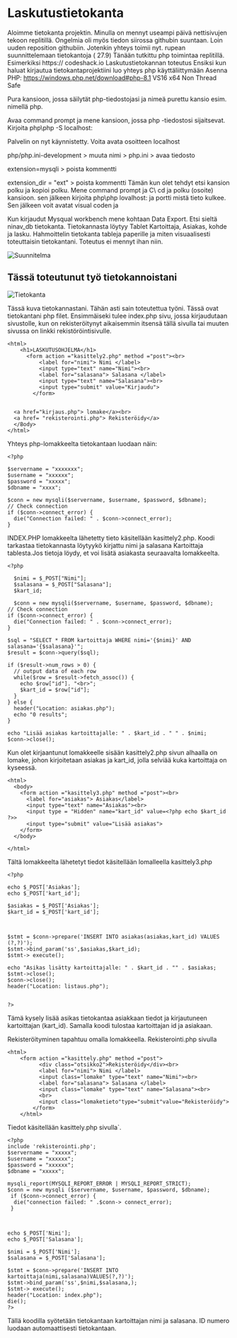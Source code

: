 # Laskutustietokanta
Aloimme tietokanta projektin. Minulla on mennyt useampi päivä nettisivujen tekoon replitillä. Ongelmia oli myös tiedon siirossa githubin suuntaan. Loin uuden reposition githubiin.
Jotenkin yhteys toimii nyt. rupean suunnittelemaan tietokantoja ( 27.9)
Tänään tutkittu php toimintaa replitillä. Esimerkiksi https:// codeshack.io 
Laskutustietokannan toteutus
Ensiksi kun haluat kirjautua tietokantaprojektiini luo yhteys php käyttäliittymään
Asenna PHP: https://windows.php.net/download#php-8.1
VS16 x64 Non Thread Safe 

Pura kansioon, jossa säilytät php-tiedostojasi ja nimeä purettu kansio esim. nimellä php.

Avaa command prompt ja mene kansioon, jossa php -tiedostosi sijaitsevat. Kirjoita php\php -S localhost:

Palvelin on nyt käynnistetty. Voita avata osoitteen localhost

php/php.ini-development > muuta nimi > php.ini > avaa tiedosto

extension=mysqli > poista kommentti

extension_dir = "ext" > poista kommentti
Tämän kun olet tehdyt etsi kansion polku ja kopioi polku. Mene command prompt ja C\ cd ja polku (osoite) kansioon. sen jälkeen kirjoita php\php lovalhost: ja portti mistä tieto kulkee.
Sen jälkeen voit avatat visual coden ja

Kun kirjaudut Mysqual workbench   mene kohtaan Data Export. Etsi sieltä ninav_db tietokanta. Tietokannasta löytyy Tablet Kartoittaja, Asiakas, kohde ja lasku. 
Hahmoittelin tietokanta tableja paperille ja miten visuaalisesti toteuttaisin tietokantani. Toteutus ei mennyt ihan niin.

![Suunnitelma](pititulla.jpg)

## Tässä toteutunut työ tietokannoistani

![Tietokanta](tietokanta2.jpg)

Tässä kuva tietokannastani. Tähän asti sain toteutettua työni.
Tässä ovat tietokantani php filet.
Ensimmäiseki tulee index.php sivu, jossa kirjaudutaan sivustolle, kun on rekisteröitynyt aikaisemmin itsensä tällä sivulla tai muuten sivussa on linkki rekistöröintisivulle.
```
<html> 
    <h1>LASKUTUSOHJELMA</h1>  
      <form action ="kasittely2.php" method ="post"><br>
          <label for="nimi"> Nimi </label>
          <input type="text" name="Nimi"><br>
          <label for="salasana"> Salasana </label>
          <input type="text" name="Salasana"><br>
          <input type="submit" value="Kirjaudu">
        </form>

        
  <a href="kirjaus.php"> lomake</a><br>
  <a href= "rekisterointi.php"> Rekisteröidy</a>
  </Body>
</html>
```
Yhteys php-lomakkeelta tietokantaan luodaan näin:
```
<?php

$servername = "xxxxxxx";
$username = "xxxxxx";
$password = "xxxxx";
$dbname = "xxxx";

$conn = new mysqli($servername, $username, $password, $dbname);
// Check connection
if ($conn->connect_error) {
  die("Connection failed: " . $conn->connect_error);
}
```


INDEX.PHP lomakkeelta lähetetty tieto käsitellään kasittely2.php. Koodi tarkastaa tietokannasta löytyykö kirjattu nimi ja salasana Kartoittaja tablesta.Jos tietoja löydy, et voi lisätä asiakasta seuraavalta lomakkeelta.
```
<?php

  $nimi = $_POST["Nimi"];
  $salasana = $_POST["Salasana"];
  $kart_id;

  $conn = new mysqli($servername, $username, $password, $dbname);
// Check connection
if ($conn->connect_error) {
  die("Connection failed: " . $conn->connect_error);
}

$sql = "SELECT * FROM kartoittaja WHERE nimi='{$nimi}' AND salasana='{$salasana}'";
$result = $conn->query($sql);

if ($result->num_rows > 0) {
  // output data of each row
  while($row = $result->fetch_assoc()) {
    echo $row["id"]. "<br>";
    $kart_id = $row["id"];
  }
} else {
  header("Location: asiakas.php");
  echo "0 results";
}

echo "Lisää asiakas kartoittajalle: " . $kart_id . " " . $nimi;
$conn->close();
```
Kun olet kirjaantunut lomakkeelle sisään kasittely2.php sivun alhaalla on lomake, johon kirjoitetaan asiakas ja kart_id, jolla selviää kuka kartoittaja on kyseessä.
```
<html>
  <body>
    <form action ="kasittely3.php" method ="post"><br>
      <label for="asiakas"> Asiakas</label>
      <input type="text" name="Asiakas"><br>
      <input type = "Hidden" name="kart_id" value=<?php echo $kart_id ?>>
      <input type="submit" value="Lisää asiakas">
    </form>
  </body>

</html>
```
Tältä lomakkeelta lähetetyt tiedot käsitellään lomalleella kasittely3.php
```
<?php
       
echo $_POST['Asiakas'];
echo $_POST['kart_id'];

$asiakas = $_POST['Asiakas'];
$kart_id = $_POST['kart_id'];



$stmt = $conn->prepare('INSERT INTO asiakas(asiakas,kart_id) VALUES (?,?)');
$stmt->bind_param('ss',$asiakas,$kart_id);
$stmt-> execute();

echo "Asikas lisätty kartoittajalle: " . $kart_id . "" . $asiakas;
$stmt->close();
$conn->close();
header("Location: listaus.php");


?>
```
Tämä kysely lisää asikas tietokantaa asiakkaan tiedot ja kirjautuneen kartoittajan (kart_id). Samalla koodi tulostaa kartoittajan id ja asiakaan.

Rekisteröityminen tapahtuu omalla lomakkeella. Rekisterointi.php sivulla
```
<html>
    <form action ="kasittely.php" method ="post">
          <div class="otsikko2">Rekisteröidy</div><br>
          <label for="nimi"> Nimi </label>
          <input class="lomake" type="text" name="Nimi"><br>
          <label for="salasana"> Salasana </label>
          <input class="lomake" type="text" name="Salasana"><br>
          <br>
          <input class="lomaketieto"type="submit"value="Rekisteröidy">
        </form>
    </html>
```
Tiedot käsitellään kasittely.php sivulla`.
```
<?php
include 'rekisterointi.php';
$servername = "xxxxx";
$username = "xxxxxx";
$password = "xxxxxx";
$dbname = "xxxxx";

mysqli_report(MYSQLI_REPORT_ERROR | MYSQLI_REPORT_STRICT);
$conn = new mysqli ($servername, $username, $password, $dbname);
 if ($conn->connect_error) {
  die("connection failed: " .$conn-> connect_error);
 }

    
    
echo $_POST['Nimi'];
echo $_POST['Salasana'];

$nimi = $_POST['Nimi'];
$salasana = $_POST['Salasana'];

$stmt = $conn->prepare('INSERT INTO kartoittaja(nimi,salasana)VALUES(?,?)');
$stmt->bind_param('ss',$nimi,$salasana,);
$stmt-> execute();
header("Location: index.php");
die();
?>
```
Tällä koodilla syötetään tietokantaan kartoittajan nimi ja salasana. ID numero luodaan automaattisesti tietokantaan.
